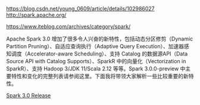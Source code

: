 https://blog.csdn.net/young_0609/article/details/102986027
http://spark.apache.org/

https://www.iteblog.com/archives/category/spark/

Apache Spark 3.0 增加了很多令人兴奋的新特性，包括动态分区修剪（Dynamic Partition Pruning）、自适应查询执行（Adaptive Query Execution）、加速器感知调度（Accelerator-aware Scheduling）、支持 Catalog 的数据源API（Data Source API with Catalog Supports）、SparkR 中的向量化（Vectorization in SparkR）、支持 Hadoop 3/JDK 11/Scala 2.12 等等。Spark 3.0.0-preview 中主要特性和变化的完整列表请参阅这里。下面我将带领大家解析一些比较重要的新特性。


[Spark 3.0 Release](https://spark.apache.org/releases/spark-release-3-0-0.html)